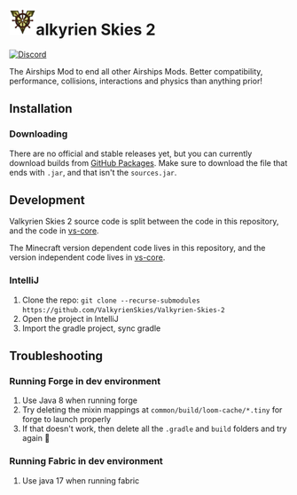 
# <img src="vs_logo.png" width="48" height="48">alkyrien Skies 2
[![Discord](https://img.shields.io/discord/244934352092397568.svg)](https://discord.gg/rG3QNDV)

The Airships Mod to end all other Airships Mods. Better compatibility, performance, collisions, interactions and physics than anything prior!

## Installation

### Downloading
There are no official and stable releases yet, but you can currently download builds from [GitHub Packages](https://github.com/orgs/ValkyrienSkies/packages?repo_name=Valkyrien-Skies-2).
Make sure to download the file that ends with `.jar`, and that isn't the `sources.jar`.

## Development

Valkyrien Skies 2 source code is split between the code in this repository, and the code in [vs-core](https://github.com/ValkyrienSkies/vs-core).

The Minecraft version dependent code lives in this repository, and the version independent code lives in [vs-core](https://github.com/ValkyrienSkies/vs-core).

### IntelliJ
1. Clone the repo: `git clone --recurse-submodules https://github.com/ValkyrienSkies/Valkyrien-Skies-2`
2. Open the project in IntelliJ
3. Import the gradle project, sync gradle

## Troubleshooting

### Running Forge in dev environment
1. Use Java 8 when running forge
2. Try deleting the mixin mappings at `common/build/loom-cache/*.tiny` for forge to launch properly
3. If that doesn't work, then delete all the `.gradle` and `build` folders and try again 🤞

### Running Fabric in dev environment
1. Use java 17 when running fabric
